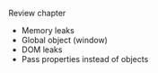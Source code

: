 Review chapter 
- Memory leaks
- Global object (window)
- DOM leaks 
- Pass properties instead of objects
